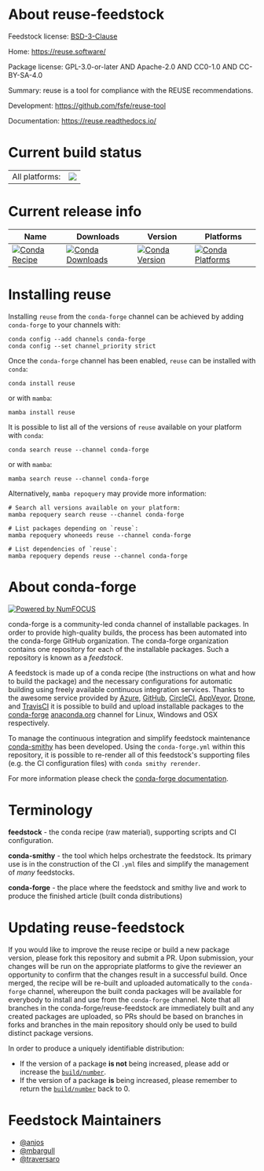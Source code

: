 About reuse-feedstock
=====================

Feedstock license: [BSD-3-Clause](https://github.com/conda-forge/reuse-feedstock/blob/main/LICENSE.txt)

Home: https://reuse.software/

Package license: GPL-3.0-or-later AND Apache-2.0 AND CC0-1.0 AND CC-BY-SA-4.0

Summary: reuse is a tool for compliance with the REUSE recommendations.

Development: https://github.com/fsfe/reuse-tool

Documentation: https://reuse.readthedocs.io/

Current build status
====================


<table><tr><td>All platforms:</td>
    <td>
      <a href="https://dev.azure.com/conda-forge/feedstock-builds/_build/latest?definitionId=8580&branchName=main">
        <img src="https://dev.azure.com/conda-forge/feedstock-builds/_apis/build/status/reuse-feedstock?branchName=main">
      </a>
    </td>
  </tr>
</table>

Current release info
====================

| Name | Downloads | Version | Platforms |
| --- | --- | --- | --- |
| [![Conda Recipe](https://img.shields.io/badge/recipe-reuse-green.svg)](https://anaconda.org/conda-forge/reuse) | [![Conda Downloads](https://img.shields.io/conda/dn/conda-forge/reuse.svg)](https://anaconda.org/conda-forge/reuse) | [![Conda Version](https://img.shields.io/conda/vn/conda-forge/reuse.svg)](https://anaconda.org/conda-forge/reuse) | [![Conda Platforms](https://img.shields.io/conda/pn/conda-forge/reuse.svg)](https://anaconda.org/conda-forge/reuse) |

Installing reuse
================

Installing `reuse` from the `conda-forge` channel can be achieved by adding `conda-forge` to your channels with:

```
conda config --add channels conda-forge
conda config --set channel_priority strict
```

Once the `conda-forge` channel has been enabled, `reuse` can be installed with `conda`:

```
conda install reuse
```

or with `mamba`:

```
mamba install reuse
```

It is possible to list all of the versions of `reuse` available on your platform with `conda`:

```
conda search reuse --channel conda-forge
```

or with `mamba`:

```
mamba search reuse --channel conda-forge
```

Alternatively, `mamba repoquery` may provide more information:

```
# Search all versions available on your platform:
mamba repoquery search reuse --channel conda-forge

# List packages depending on `reuse`:
mamba repoquery whoneeds reuse --channel conda-forge

# List dependencies of `reuse`:
mamba repoquery depends reuse --channel conda-forge
```


About conda-forge
=================

[![Powered by
NumFOCUS](https://img.shields.io/badge/powered%20by-NumFOCUS-orange.svg?style=flat&colorA=E1523D&colorB=007D8A)](https://numfocus.org)

conda-forge is a community-led conda channel of installable packages.
In order to provide high-quality builds, the process has been automated into the
conda-forge GitHub organization. The conda-forge organization contains one repository
for each of the installable packages. Such a repository is known as a *feedstock*.

A feedstock is made up of a conda recipe (the instructions on what and how to build
the package) and the necessary configurations for automatic building using freely
available continuous integration services. Thanks to the awesome service provided by
[Azure](https://azure.microsoft.com/en-us/services/devops/), [GitHub](https://github.com/),
[CircleCI](https://circleci.com/), [AppVeyor](https://www.appveyor.com/),
[Drone](https://cloud.drone.io/welcome), and [TravisCI](https://travis-ci.com/)
it is possible to build and upload installable packages to the
[conda-forge](https://anaconda.org/conda-forge) [anaconda.org](https://anaconda.org/)
channel for Linux, Windows and OSX respectively.

To manage the continuous integration and simplify feedstock maintenance
[conda-smithy](https://github.com/conda-forge/conda-smithy) has been developed.
Using the ``conda-forge.yml`` within this repository, it is possible to re-render all of
this feedstock's supporting files (e.g. the CI configuration files) with ``conda smithy rerender``.

For more information please check the [conda-forge documentation](https://conda-forge.org/docs/).

Terminology
===========

**feedstock** - the conda recipe (raw material), supporting scripts and CI configuration.

**conda-smithy** - the tool which helps orchestrate the feedstock.
                   Its primary use is in the construction of the CI ``.yml`` files
                   and simplify the management of *many* feedstocks.

**conda-forge** - the place where the feedstock and smithy live and work to
                  produce the finished article (built conda distributions)


Updating reuse-feedstock
========================

If you would like to improve the reuse recipe or build a new
package version, please fork this repository and submit a PR. Upon submission,
your changes will be run on the appropriate platforms to give the reviewer an
opportunity to confirm that the changes result in a successful build. Once
merged, the recipe will be re-built and uploaded automatically to the
`conda-forge` channel, whereupon the built conda packages will be available for
everybody to install and use from the `conda-forge` channel.
Note that all branches in the conda-forge/reuse-feedstock are
immediately built and any created packages are uploaded, so PRs should be based
on branches in forks and branches in the main repository should only be used to
build distinct package versions.

In order to produce a uniquely identifiable distribution:
 * If the version of a package **is not** being increased, please add or increase
   the [``build/number``](https://docs.conda.io/projects/conda-build/en/latest/resources/define-metadata.html#build-number-and-string).
 * If the version of a package **is** being increased, please remember to return
   the [``build/number``](https://docs.conda.io/projects/conda-build/en/latest/resources/define-metadata.html#build-number-and-string)
   back to 0.

Feedstock Maintainers
=====================

* [@anjos](https://github.com/anjos/)
* [@mbargull](https://github.com/mbargull/)
* [@traversaro](https://github.com/traversaro/)

